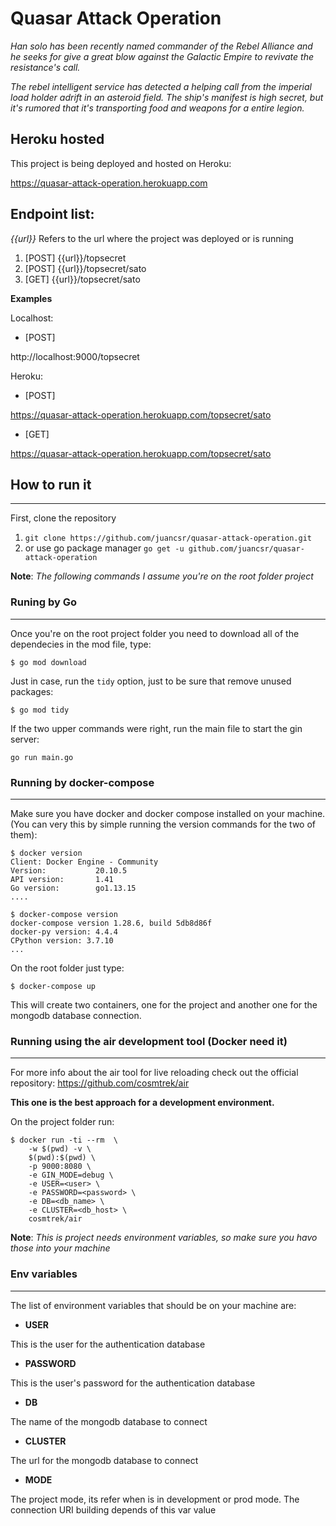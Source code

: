 # Quasar Attack Operation
*Han solo has been recently named commander of the Rebel Alliance and he seeks for give a great blow against the Galactic Empire to revivate the resistance's call.*

*The rebel intelligent service has detected a helping call from the imperial load holder adrift in an asteroid field. The ship's manifest is high secret, but it's rumored that it's transporting food and weapons for a entire legion.*

## Heroku hosted

This project is being deployed and hosted on Heroku:

https://quasar-attack-operation.herokuapp.com

## Endpoint list:
_{{url}}_ Refers to the url where the project was deployed or is running

1. [POST] {{url}}/topsecret
2. [POST] {{url}}/topsecret/sato
3. [GET] {{url}}/topsecret/sato

**Examples**

Localhost:
- [POST]

http://localhost:9000/topsecret

Heroku: 
- [POST] 

https://quasar-attack-operation.herokuapp.com/topsecret/sato

- [GET] 

https://quasar-attack-operation.herokuapp.com/topsecret/sato

## How to run it
___
First, clone the repository
1. `git clone https://github.com/juancsr/quasar-attack-operation.git`
2. or use go package manager `go get -u github.com/juancsr/quasar-attack-operation`

**Note**: *The following commands I assume you're on the root folder project*

### Runing by Go
___
Once you're on the root project folder you need to download all of the dependecies in the mod file, type:

`$ go mod download`

Just in case, run the `tidy` option, just to be sure that remove unused packages:

`$ go mod tidy`

If the two upper commands were right, run the main file to start the gin server:

`go run main.go`

### Running by docker-compose
___
Make sure you have docker and docker compose installed on your machine.
 (You can very this by simple running the version commands for the two of them):

 ```
 $ docker version
 Client: Docker Engine - Community
 Version:           20.10.5
 API version:       1.41
 Go version:        go1.13.15
 ....

 $ docker-compose version
 docker-compose version 1.28.6, build 5db8d86f
docker-py version: 4.4.4
CPython version: 3.7.10
...
 ```

On the root folder just type: 

`$ docker-compose up`

This will create two containers, one for the project and another one for the mongodb database connection.

### Running using the air development tool (Docker need it)
___
For more info about the air tool for live reloading check out the official repository: https://github.com/cosmtrek/air

**This one is the best approach for a development environment.**

On the project folder run: 

```
$ docker run -ti --rm  \
    -w $(pwd) -v \
    $(pwd):$(pwd) \
    -p 9000:8080 \
    -e GIN_MODE=debug \
    -e USER=<user> \
    -e PASSWORD=<password> \
    -e DB=<db_name> \
    -e CLUSTER=<db_host> \
    cosmtrek/air
```

**Note**: _This is project needs environment variables, so make sure you havo those into your machine_


### Env variables
___
The list of environment variables that should be on your machine are:

- **USER**

This is the user for the authentication database 

- **PASSWORD**

This is the user's password for the authentication database 

- **DB**

The name of the mongodb database to connect

- **CLUSTER**

The url for the mongodb database to connect

- **MODE**

The project mode, its refer when is in development or prod mode. The connection URI building depends of this var value
